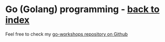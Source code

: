 # Go (Golang) programming - [back to index](../../README.md)

Feel free to check my [go-workshops repository on Github](https://github.com/exu/go-workshops)